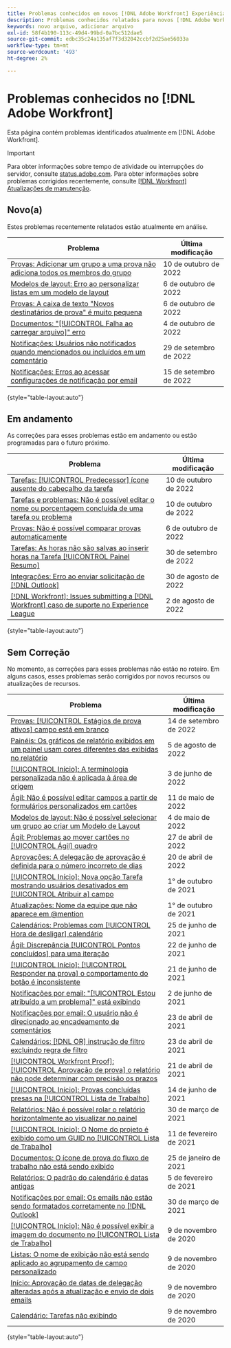 ```yaml
---
title: Problemas conhecidos em novos [!DNL Adobe Workfront] Experiência
description: Problemas conhecidos relatados para novos [!DNL Adobe Workfront] Experiência
keywords: novo arquivo, adicionar arquivo
exl-id: 58f4b190-113c-49d4-99bd-0a7bc512dae5
source-git-commit: edbc35c24a135af7f3d32042ccbf2d25ae56033a
workflow-type: tm+mt
source-wordcount: '493'
ht-degree: 2%

---
```


# Problemas conhecidos no [!DNL Adobe Workfront]

Esta página contém problemas identificados atualmente em [!DNL Adobe Workfront].

>[!IMPORTANT]
>
>Para obter informações sobre tempo de atividade ou interrupções do servidor, consulte [status.adobe.com](https://status.adobe.com). Para obter informações sobre problemas corrigidos recentemente, consulte [[!DNL Workfront] Atualizações de manutenção](../maintenance/current-updates.md).

## Novo(a)

Estes problemas recentemente relatados estão atualmente em análise.

| **Problema** | **Última modificação** |
| -----------------------------------------------------------------| ----------------- |
| [Provas: Adicionar um grupo a uma prova não adiciona todos os membros do grupo](known-issues-workfront/wf-proofs-group-members-not-added.md) | 10 de outubro de 2022 |
| [Modelos de layout: Erro ao personalizar listas em um modelo de layout](known-issues-workfront/wf-layout-templates-error-lists-users.md) | 6 de outubro de 2022 |
| [Provas: A caixa de texto &quot;Novos destinatários de prova&quot; é muito pequena](known-issues-workfront/wf-proof-proof-share-recipient-box-too-small.md) | 6 de outubro de 2022 |
| [Documentos: &quot;[!UICONTROL Falha ao carregar arquivo]&quot; erro](known-issues-workfront/wf-documents-failed-to-upload-file.md) | 4 de outubro de 2022 |
| [Notificações: Usuários não notificados quando mencionados ou incluídos em um comentário](known-issues-workfront/wf-notif-users-not-receiving-email-or-inapp-notif.md) | 29 de setembro de 2022 |
| [Notificações: Erros ao acessar configurações de notificação por email](known-issues-workfront/wf-notifications-preview-errors-with-options.md) | 15 de setembro de 2022 |

{style=&quot;table-layout:auto&quot;}


## Em andamento

As correções para esses problemas estão em andamento ou estão programadas para o futuro próximo.

| **Problema** | **Última modificação** |
| -----------------------------------------------------------------| ----------------- |
| [Tarefas: [!UICONTROL Predecessor] ícone ausente do cabeçalho da tarefa](known-issues-workfront/wf-tasks-predecessor-icon-missing-from-header.md) | 10 de outubro de 2022 |
| [Tarefas e problemas: Não é possível editar o nome ou porcentagem concluída de uma tarefa ou problema](known-issues-workfront/wf-tasks-issues-cannot-edit-name-percent.md) | 10 de outubro de 2022 |
| [Provas: Não é possível comparar provas automaticamente](known-issues-workfront/wf-proofs-cannot-auto-compare.md) | 6 de outubro de 2022 |
| [Tarefas: As horas não são salvas ao inserir horas na Tarefa [!UICONTROL Painel Resumo]](known-issues-workfront/wf-hours-do-not-save-when-scrolling-summary-panel.md) | 30 de setembro de 2022 |
| [Integrações: Erro ao enviar solicitação de [!DNL Outlook] ](known-issues-workfront/wf-integrations-error-when-creating-request-from-outlook.md) | 30 de agosto de 2022 |
| [[!DNL Workfront]: Issues submitting a [!DNL Workfront] caso de suporte no Experience League](known-issues-workfront/wf-support-issues-submitting-support-case.md) | 2 de agosto de 2022 |

{style=&quot;table-layout:auto&quot;}

## Sem Correção

No momento, as correções para esses problemas não estão no roteiro. Em alguns casos, esses problemas serão corrigidos por novos recursos ou atualizações de recursos.

| **Problema** | **Última modificação** |
| -----------------------------------------------------------------| ----------------- |
| [Provas: [!UICONTROL Estágios de prova ativos] campo está em branco](known-issues-workfront/wf-documents-stages-do-not-populate-on-proof.md) | 14 de setembro de 2022 |
| [Painéis: Os gráficos de relatório exibidos em um painel usam cores diferentes das exibidas no relatório](known-issues-workfront/wf-dashboard-reports-wrong-color.md) | 5 de agosto de 2022 |
| [[!UICONTROL Início]: A terminologia personalizada não é aplicada à área de origem](known-issues-workfront/wf-home-custom-term-not-applied-to-home.md) | 3 de junho de 2022 |
| [Ágil: Não é possível editar campos a partir de formulários personalizados em cartões](known-issues-workfront/wf-agile-cannot-edit-fields-custom-cards.md) | 11 de maio de 2022 |
| [Modelos de layout: Não é possível selecionar um grupo ao criar um Modelo de Layout](known-issues-workfront/wf-layout-templ-cannot-select-group.md) | 4 de maio de 2022 |
| [Ágil: Problemas ao mover cartões no [!UICONTROL Ágil] quadro](known-issues-workfront/wf-agile-issues-moving-cards.md) | 27 de abril de 2022 |
| [Aprovações: A delegação de aprovação é definida para o número incorreto de dias](known-issues-workfront/wf-approval-delegation-incorrect-number-of-days.md) | 20 de abril de 2022 |
| [[!UICONTROL Início]: Nova opção Tarefa mostrando usuários desativados em [!UICONTROL Atribuir a] campo](known-issues-workfront/wf-home-new-task-option-showing-deactivated-users.md) | 1° de outubro de 2021 |
| [Atualizações: Nome da equipe que não aparece em @mention](known-issues-workfront/wf-updates-team-name-not-in-mention.md) | 1° de outubro de 2021 |
| [Calendários: Problemas com [!UICONTROL Hora de desligar] calendário](known-issues-workfront/wf-calendars-issue-time-off.md) | 25 de junho de 2021 |
| [Ágil: Discrepância [!UICONTROL Pontos concluídos] para uma iteração](known-issues-workfront/wf-agile-discrepancy-in-completed-points.md) | 22 de junho de 2021 |
| [[!UICONTROL Início]: [!UICONTROL Responder na prova] o comportamento do botão é inconsistente](known-issues-workfront-proof/reply-in-proof-button-behavior-is-inconsistent.md) | 21 de junho de 2021 |
| [Notificações por email: &quot;[!UICONTROL Estou atribuído a um problema]&quot; está exibindo](known-issues-workfront/wf-email-notif-im-assigned-to-issue-displaying.md) | 2 de junho de 2021 |
| [Notificações por email: O usuário não é direcionado ao encadeamento de comentários](known-issues-workfront/wf-email-notif-user-not-directed-to-thread.md) | 23 de abril de 2021 |
| [Calendários: [!DNL OR] instrução de filtro excluindo regra de filtro](known-issues-workfront/wf-calendars-or-filter-statement.md) | 23 de abril de 2021 |
| [[!UICONTROL Workfront Proof]: [!UICONTROL Aprovação de prova] o relatório não pode determinar com precisão os prazos](known-issues-workfront-proof/proof-approval-report-cant-accurately-determine-deadlines.md) | 21 de abril de 2021 |
| [[!UICONTROL Início]: Provas concluídas presas na [!UICONTROL Lista de Trabalho]](known-issues-workfront-proof/completed-proofs-stuck-in-the-work-list.md) | 14 de junho de 2021 |
| [Relatórios: Não é possível rolar o relatório horizontalmente ao visualizar no painel](known-issues-workfront/wf-reports-cannot-scroll-horizontally.md) | 30 de março de 2021 |
| [[!UICONTROL Início]: O Nome do projeto é exibido como um GUID no [!UICONTROL Lista de Trabalho]](known-issues-workfront/wf-home-project-name-shows-as-guid.md) | 11 de fevereiro de 2021 |
| [Documentos: O ícone de prova do fluxo de trabalho não está sendo exibido](known-issues-workfront-proof/proof-workflow-icon-is-not-displaying.md) | 25 de janeiro de 2021 |
| [Relatórios: O padrão do calendário é datas antigas](known-issues-workfront/wf-reports-caledar-defaults-to-old-dates.md) | 5 de fevereiro de 2021 |
| [Notificações por email: Os emails não estão sendo formatados corretamente no [!DNL Outlook]](known-issues-workfront/wf-email-notif-not-formatting-in-outlook.md) | 30 de março de 2021 |
| [[!UICONTROL Início]: Não é possível exibir a imagem do documento no [!UICONTROL Lista de Trabalho]](known-issues-workfront/wf-home-unable-to-view-document-image.md) | 9 de novembro de 2020 |
| [Listas: O nome de exibição não está sendo aplicado ao agrupamento de campo personalizado](known-issues-workfront/wf-lists-display-name-not-applied-to-grouping.md) | 9 de novembro de 2020 |
| [Início: Aprovação de datas de delegação alteradas após a atualização e envio de dois emails](known-issues-workfront/wf-home-approval-delegation-dates-changing.md) | 9 de novembro de 2020 |
| [Calendário: Tarefas não exibindo](known-issues-workfront/wf-calendar-tasks-not-displaying.md) | 9 de novembro de 2020 |

{style=&quot;table-layout:auto&quot;}

